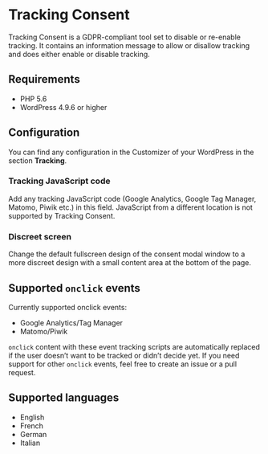# Tracking Consent

Tracking Consent is a GDPR-compliant tool set to disable or re-enable tracking. It contains an information message to allow or disallow tracking and does either enable or disable tracking.

## Requirements

* PHP 5.6
* WordPress 4.9.6 or higher

## Configuration

You can find any configuration in the Customizer of your WordPress in the section **Tracking**.

### Tracking JavaScript code

Add any tracking JavaScript code (Google Analytics, Google Tag Manager, Matomo, Piwik etc.) in this field. JavaScript from a different location is not supported by Tracking Consent.

### Discreet screen

Change the default fullscreen design of the consent modal window to a more discreet design with a small content area at the bottom of the page.

## Supported `onclick` events

Currently supported onclick events:

* Google Analytics/Tag Manager
* Matomo/Piwik

`onclick` content with these event tracking scripts are automatically replaced if the user doesn’t want to be tracked or didn’t decide yet. If you need support for other `onclick` events, feel free to create an issue or a pull request.

## Supported languages

* English
* French
* German
* Italian
